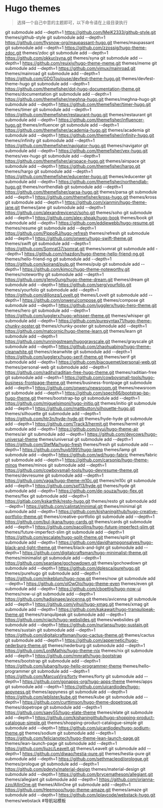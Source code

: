 # Hugo themes
> 选择一个自己中意的主题即可，以下命令请在上级目录执行

git submodule add --depth=1 https://github.com/MeiK2333/github-style.git themes/github-style
git submodule add --depth=1 https://github.com/flysnow-org/maupassant-hugo.git themes/maupassant
git submodule add --depth=1 https://github.com/zzossig/hugo-theme-zdoc.git themes/zdoc
git submodule add --depth=1 https://github.com/okkur/syna.git themes/syna
git submodule add --depth=1 https://github.com/reuixiy/hugo-theme-meme.git themes/meme
git submodule add --depth=1 https://github.com/vimux/mainroad.git themes/mainroad
git submodule add --depth=1 https://github.com/GDGToulouse/devfest-theme-hugo.git themes/devfest-theme-hugo
git submodule add --depth=1 https://github.com/themefisher/dot-hugo-documentation-theme.git themes/documentation
git submodule add --depth=1 https://github.com/themefisher/meghna-hugo.git themes/meghna-hugo
git submodule add --depth=1 https://github.com/themefisher/timer-hugo.git themes/timer
git submodule add --depth=1 https://github.com/themefisher/restaurant-hugo.git themes/restaurant
git submodule add --depth=1 https://github.com/themefisher/influencer-hugo.git themes/influencer
git submodule add --depth=1 https://github.com/themefisher/academia-hugo.git themes/academia
git submodule add --depth=1 https://github.com/themefisher/infinity-hugo.git themes/infinity
git submodule add --depth=1 https://github.com/themefisher/navigator-hugo.git themes/navigator
git submodule add --depth=1 https://github.com/themefisher/vex-hugo.git themes/vex-hugo
git submodule add --depth=1 https://github.com/themefisher/airspace-hugo.git themes/airspace
git submodule add --depth=1 https://github.com/themefisher/hargo.git themes/hargo
git submodule add --depth=1 https://github.com/themefisher/educenter-hugo.git themes/educenter
git submodule add --depth=1 https://github.com/themefisher/northendlab-hugo.git themes/northendlab
git submodule add --depth=1 https://github.com/themefisher/parsa-hugo.git themes/parsa
git submodule add --depth=1 https://github.com/themefisher/kross-hugo.git themes/kross
git submodule add --depth=1 https://github.com/xianmin/hugo-theme-jane.git themes/jane
git submodule add --depth=1 https://github.com/alexandrevicenzi/soho.git themes/soho
git submodule add --depth=1 https://github.com/alex-shpak/hugo-book themes/book
git submodule add --depth=1 https://github.com/eddiewebb/hugo-resume.git themes/resume
git submodule add --depth=1 https://github.com/PippoRJ/hugo-refresh themes/refresh
git submodule add --depth=1 https://github.com/onweru/hugo-swift-theme.git themes/swift
git submodule add --depth=1 https://github.com/Somrat37/somrat.git themes/somrat
git submodule add --depth=1 https://github.com/rhazdon/hugo-theme-hello-friend-ng.git themes/hello-friend-ng
git submodule add --depth=1 https://github.com/koirand/pulp.git themes/pulp
git submodule add --depth=1 https://github.com/kimcc/hugo-theme-noteworthy.git themes/noteworthy
git submodule add --depth=1 https://github.com/g1eny0ung/hugo-theme-dream.git themes/dream
git submodule add --depth=1 https://github.com/serg/yourfolio.git themes/yourfolio
git submodule add --depth=1 https://github.com/dillonzq/LoveIt.git themes/LoveIt
git submodule add --depth=1 https://github.com/onweru/compose.git themes/compose
git submodule add --depth=1 https://github.com/jugglerx/hugo-hero-theme.git themes/hero
git submodule add --depth=1 https://github.com/jugglerx/hugo-whisper-theme.git themes/whisper
git submodule add --depth=1 https://github.com/puresyntax71/hugo-theme-chunky-poster.git themes/chunky-poster
git submodule add --depth=1 https://github.com/matcornic/hugo-theme-learn.git themes/learn
git submodule add --depth=1 https://github.com/runningstream/hugograyscale.git themes/grayscale
git submodule add --depth=1 https://github.com/zhaohuabing/hugo-theme-cleanwhite.git themes/cleanwhite
git submodule add --depth=1 https://github.com/jugglerx/hugo-serif-theme.git themes/serif
git submodule add --depth=1 https://github.com/bjacquemet/personal-web.git themes/personal-web
git submodule add --depth=1 https://github.com/radity/raditian-free-hugo-theme.git themes/raditian-free
git submodule add --depth=1 https://github.com/cowboysmall-tools/hugo-business-frontpage-theme.git themes/business-frontpage
git submodule add --depth=1 https://github.com/onweru/newsroom.git themes/newsroom
git submodule add --depth=1 https://github.com/spech66/bootstrap-bp-hugo-theme.git themes/bootstrap-bp
git submodule add --depth=1 https://github.com/miguelsimoni/hugo-initio.git themes/initio
git submodule add --depth=1 https://github.com/mattbutton/silhouette-hugo.git themes/silhouette
git submodule add --depth=1 https://github.com/htr3n/hyde-hyde.git themes/hyde-hyde
git submodule add --depth=1 https://github.com/Track3/hermit.git themes/hermit
git submodule add --depth=1 https://github.com/syui/hugo-theme-air themes/air
git submodule add --depth=1 https://github.com/devcows/hugo-universal-theme themes/universal
git submodule add --depth=1 https://github.com/StefMa/hugo-fresh themes/fresh
git submodule add --depth=1 https://github.com/huyb1991/hugo-lamp themes/lamp
git submodule add --depth=1 https://github.com/wd/hugo-fabric themes/fabric
git submodule add --depth=1 https://github.com/carsonip/hugo-theme-minos themes/minos
git submodule add --depth=1 https://github.com/cowboysmall-tools/hugo-devresume-theme.git themes/devresume
git submodule add --depth=1 https://github.com/vaga/hugo-theme-m10c.git themes/m10c
git submodule add --depth=1 https://github.com/spf13/hyde.git themes/hyde
git submodule add --depth=1 https://github.com/de-souza/hugo-flex.git themes/flex
git submodule add --depth=1 https://gitlab.com/kskarthik/resto-hugo.git themes/resto
git submodule add --depth=1 https://github.com/calintat/minimal.git themes/minimal
git submodule add --depth=1 https://github.com/kishaningithub/hugo-creative-portfolio-theme.git themes/creative-portfolio
git submodule add --depth=1 https://github.com/bul-ikana/hugo-cards.git themes/cards
git submodule add --depth=1 https://github.com/pacollins/hugo-future-imperfect-slim.git themes/future-imperfect-slim
git submodule add --depth=1 https://github.com/escalate/hugo-split-theme.git themes/split
git submodule add --depth=1 https://github.com/davidhampgonsalves/hugo-black-and-light-theme.git themes/black-and-light
git submodule add --depth=1 https://github.com/digitalcraftsman/hugo-minimalist-theme.git themes/minimalist
git submodule add --depth=1 https://github.com/seanlane/gochowdown.git themes/gochowdown
git submodule add --depth=1 https://github.com/dplesca/purehugo.git themes/purehugo
git submodule add --depth=1 https://github.com/mikeblum/hugo-now.git themes/now
git submodule add --depth=1 https://github.com/olOwOlo/hugo-theme-even themes/even
git submodule add --depth=1 https://github.com/cboettig/hugo-now-ui themes/now-ui
git submodule add --depth=1 https://github.com/hadisinaee/avicenna.git themes/avicenna
git submodule add --depth=1 https://github.com/yihui/hugo-xmag.git themes/xmag
git submodule add --depth=1 https://github.com/kakawait/hugo-tranquilpeak-theme.git themes/tranquilpeak
git submodule add --depth=1 https://github.com/rcjach/hugo-webslides.git themes/webslides
git submodule add --depth=1 https://github.com/nurlansu/hugo-sustain.git themes/sustain
git submodule add --depth=1 https://github.com/digitalcraftsman/hugo-cactus-theme.git themes/cactus
git submodule add --depth=1 https://github.com/appernetic/hugo-nederburg-theme.git themes/nederburg
git submodule add --depth=1 https://github.com/LordMathis/hugo-theme-nix themes/nix
git submodule add --depth=1 https://github.com/mmrath/hugo-bootstrap themes/bootstrap
git submodule add --depth=1 https://github.com/lubang/hugo-hello-programmer-theme themes/hello-programmer
git submodule add --depth=1 https://github.com/MarcusVirg/forty themes/forty
git submodule add --depth=1 https://github.com/gonapps-org/hugo-apps-theme themes/apps
git submodule add --depth=1 https://github.com/uicardiodev/hugo-appyness.git themes/appyness
git submodule add --depth=1 https://github.com/jeblister/kube.git themes/kube
git submodule add --depth=1 https://github.com/curttimson/hugo-theme-dopetrope.git themes/dopetrope
git submodule add --depth=1 https://github.com/saey55/hugo-elate-theme themes/elate
git submodule add --depth=1 https://github.com/kishaningithub/hugo-shopping-product-catalogue-simple.git themes/shopping-product-catalogue-simple
git submodule add --depth=1 https://github.com/uicardiodev/hugo-sodium-theme.git themes/sodium
git submodule add --depth=1 https://github.com/felicianotech/hugo-theme-lean-launch-page.git themes/lean-launch-page
git submodule add --depth=1 https://github.com/liuzc/LeaveIt.git themes/LeaveIt
git submodule add --depth=1 https://github.com/diwao/hestia-pure.git themes/hestia-pure
git submodule add --depth=1 https://github.com/sethmacleod/prologue.git themes/prologue
git submodule add --depth=1 https://github.com/pdevty/material-design themes/material-design
git submodule add --depth=1 https://github.com/brycematheson/allegiant.git themes/allegiant
git submodule add --depth=1 https://github.com/orianna-zzo/AllinOne.git themes/AllinOne
git submodule add --depth=1 https://github.com/Heemooo/hugo-theme-amaze.git themes/amaze
git submodule add --depth=1 https://github.com/iplaycode/webstack-hugo.git themes/webstack  #导航站模板
